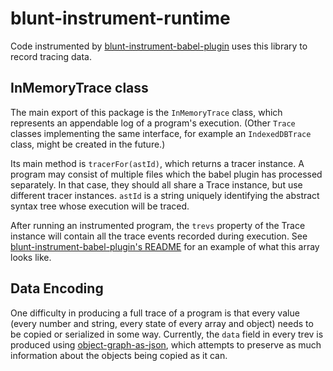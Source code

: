 # blunt-instrument-runtime

Code instrumented by [blunt-instrument-babel-plugin][blunt-instrument-babel-plugin] uses this library to record tracing data.

## InMemoryTrace class

The main export of this package is the `InMemoryTrace` class, which represents an appendable log of a program's execution.
(Other `Trace` classes implementing the same interface, for example an `IndexedDBTrace` class, might be created in the future.)

Its main method is `tracerFor(astId)`, which returns a tracer instance.
A program may consist of multiple files which the babel plugin has processed separately.
In that case, they should all share a Trace instance, but use different tracer instances.
`astId` is a string uniquely identifying the abstract syntax tree whose execution will be traced.

After running an instrumented program, the `trevs` property of the Trace instance will contain all the trace events recorded during execution.
See [blunt-instrument-babel-plugin's README][blunt-instrument-babel-plugin] for an example of what this array looks like.

## Data Encoding

One difficulty in producing a full trace of a program is that every value (every number and string, every state of every array and object) needs to be copied or serialized in some way.
Currently, the `data` field in every trev is produced using [object-graph-as-json][object-graph-as-json], which attempts to preserve as much information about the objects being copied as it can.

[blunt-instrument-babel-plugin]: ../blunt-instrument-babel-plugin/README.md
[object-graph-as-json]: https://github.com/brokensandals/object-graph-as-json
